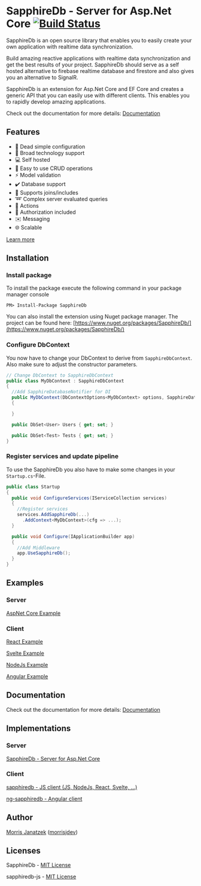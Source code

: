 # SapphireDb - Server for Asp.Net Core [![Build Status](https://travis-ci.org/morrisjdev/RealtimeDatabase.svg?branch=master)](https://travis-ci.org/morrisjdev/RealtimeDatabase)

SapphireDb is an open source library that enables you to easily create your own application with realtime data synchronization.

Build amazing reactive applications with realtime data synchronization and get the best results of your project.
SapphireDb should serve as a self hosted alternative to firebase realtime database and firestore and also gives you an alternative to SignalR.

SapphireDb is an extension for Asp.Net Core and EF Core and creates a generic API that you can easily use with different clients. This enables you to rapidly develop amazing applications.

Check out the documentation for more details: [Documentation](https://sapphire-db.com/)

## Features

- :wrench: Dead simple configuration
- :satellite: Broad technology support
- :computer: Self hosted
- :floppy_disk: Easy to use CRUD operations
- :zap: Model validation
- :heavy_check_mark: Database support
- :open_file_folder: Supports joins/includes
- :loop: Complex server evaluated queries
- :electric_plug: Actions
- :key: Authorization included
- :envelope: Messaging
- :globe_with_meridians: Scalable

[Learn more](https://sapphire-db.com/)


## Installation

### Install package
To install the package execute the following command in your package manager console

````
PM> Install-Package SapphireDb
````

You can also install the extension using Nuget package manager. The project can be found here: [https://www.nuget.org/packages/SapphireDb/](https://www.nuget.org/packages/SapphireDb/)

### Configure DbContext

You now have to change your DbContext to derive from `SapphireDbContext`. Also make sure to adjust the constructor parameters.

````csharp
// Change DbContext to SapphireDbContext
public class MyDbContext : SapphireDbContext
{
  //Add SapphireDatabaseNotifier for DI
  public MyDbContext(DbContextOptions<MyDbContext> options, SapphireDatabaseNotifier notifier) : base(options, notifier)
  {

  }

  public DbSet<User> Users { get; set; }

  public DbSet<Test> Tests { get; set; }
}
````

### Register services and update pipeline

To use the SapphireDb you also have to make some changes in your `Startup.cs`-File.

````csharp
public class Startup
{
  public void ConfigureServices(IServiceCollection services)
  {
    //Register services
    services.AddSapphireDb(...)
      .AddContext<MyDbContext>(cfg => ...);
  }

  public void Configure(IApplicationBuilder app)
  {
    //Add Middleware
    app.UseSapphireDb();
  }
}
````

## Examples

### Server

[AspNet Core Example](https://github.com/SapphireDb/Example-AspNetCore)

### Client

[React Example](https://github.com/SapphireDb/Example-React)

[Svelte Example](https://github.com/SapphireDb/Example-Svelte)

[NodeJs Example](https://github.com/SapphireDb/Example-NodeJs)

[Angular Example](https://github.com/SapphireDb/Example-Angular)

## Documentation

Check out the documentation for more details: [Documentation](https://sapphire-db.com/)

## Implementations

### Server

[SapphireDb - Server for Asp.Net Core](https://github.com/morrisjdev/SapphireDb)

### Client

[sapphiredb - JS client (JS, NodeJs, React, Svelte, ...)](https://github.com/SapphireDb/sapphiredb-js/blob/master/projects/sapphiredb/README.md)

[ng-sapphiredb - Angular client](https://github.com/SapphireDb/sapphiredb-js/blob/master/projects/ng-sapphiredb/README.md)

## Author

[Morris Janatzek](http://morrisj.net) ([morrisjdev](https://github.com/morrisjdev))

## Licenses

SapphireDb - [MIT License](https://github.com/SapphireDb/SapphireDb/blob/master/LICENSE)

sapphiredb-js - [MIT License](https://github.com/SapphireDb/sapphiredb-js/blob/master/LICENSE)
